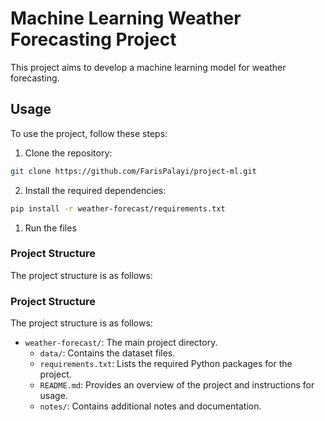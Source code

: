 # Machine Learning Weather Forecasting Project

This project aims to develop a machine learning model for weather forecasting.

## Usage

To use the project, follow these steps:

1. Clone the repository:

  ```bash
  git clone https://github.com/FarisPalayi/project-ml.git
  ```

2. Install the required dependencies:

  ```bash
  pip install -r weather-forecast/requirements.txt
  ```

1. Run the files

### Project Structure

The project structure is as follows:
### Project Structure

The project structure is as follows:
- `weather-forecast/`: The main project directory.
  - `data/`: Contains the dataset files.
  <!-- - `models/`: Contains the trained machine learning models. -->
  <!-- - `notebooks/`: Contains Jupyter notebooks for data exploration and model development. -->
  - `requirements.txt`: Lists the required Python packages for the project.
  - `README.md`: Provides an overview of the project and instructions for usage.
  - `notes/`: Contains additional notes and documentation.

